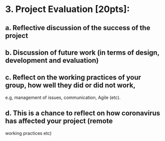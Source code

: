 # 3. Project Evaluation [20pts]:
## a. Reflective discussion of the success of the project
## b. Discussion of future work (in terms of design, development and evaluation)
## c. Reflect on the working practices of your group, how well they did or did not work,
e.g, management of issues, communication, Agile (etc).
## d. This is a chance to reflect on how coronavirus has affected your project (remote
working practices etc)
